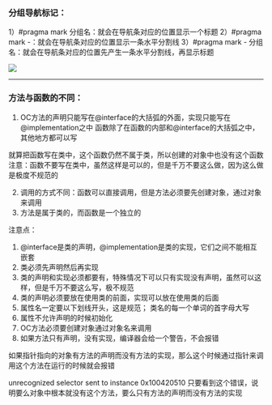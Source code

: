 ### 分组导航标记：

1）#pragma mark 分组名：就会在导航条对应的位置显示一个标题
2）#pragma mark -：就会在导航条对应的位置显示一条水平分割线
3）#pragma mark - 分组名：就会在导航条对应的位置先产生一条水平分割线，再显示标题

![](https://tva1.sinaimg.cn/large/0081Kckwly1gly3fzp8kbj30gr0hbq7e.jpg)

- - - -

### 方法与函数的不同：

1. OC方法的声明只能写在@interface的大括弧的外面，实现只能写在@implementation之中
函数除了在函数的内部和@interface的大括弧之中，其他地方都可以写

就算把函数写在类中，这个函数仍然不属于类，所以创建的对象中也没有这个函数
注意：函数不要写在类中，虽然这样是可以的，但是千万不要这么做，因为这么做是极度不规范的

2. 调用的方式不同：函数可以直接调用，但是方法必须要先创建对象，通过对象来调用
3. 方法是属于类的，而函数是一个独立的

注意点：
1. @interface是类的声明，@implementation是类的实现，它们之间不能相互嵌套
2. 类必须先声明然后再实现
3. 类的声明和实现必须都要有，特殊情况下可以只有实现没有声明，虽然可以这样，但是千万不要这么写，极不规范
4. 类的声明必须要放在使用类的前面，实现可以放在使用类的后面
5. 属性名一定要以下划线开头，这是规范；
类名的每一个单词的首字母大写
6. 属性不允许声明的时候初始化
7. OC方法必须要创建对象通过对象名来调用
8. 如果方法只有声明，没有实现，编译器会给一个警告，不会报错

如果指针指向的对象有方法的声明而没有方法的实现，那么这个时候通过指针来调用这个方法在运行的时候就会报错

unrecognized selector sent to instance 0x100420510
只要看到这个错误，说明要么对象中根本就没有这个方法，要么只有方法的声明而没有方法的实现